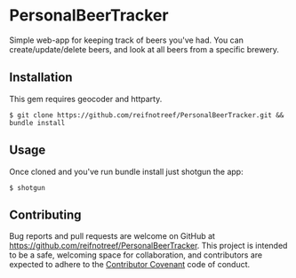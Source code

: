 # PersonalBeerTracker

Simple web-app for keeping track of beers you've had.
You can create/update/delete beers, and look at all beers from a specific brewery.


## Installation
This gem requires geocoder and httparty.

    $ git clone https://github.com/reifnotreef/PersonalBeerTracker.git && bundle install

## Usage

Once cloned and you've run bundle install just shotgun the app:

    $ shotgun

## Contributing

Bug reports and pull requests are welcome on GitHub at https://github.com/reifnotreef/PersonalBeerTracker. This project is intended to be a safe, welcoming space for collaboration, and contributors are expected to adhere to the [Contributor Covenant](http://contributor-covenant.org) code of conduct.
